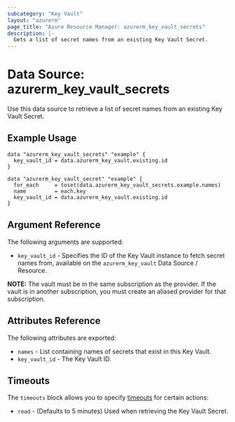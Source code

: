 ```yaml
---
subcategory: "Key Vault"
layout: "azurerm"
page_title: "Azure Resource Manager: azurerm_key_vault_secrets"
description: |-
  Gets a list of secret names from an existing Key Vault Secret.
---
```


# Data Source: azurerm_key_vault_secrets

Use this data source to retrieve a list of secret names from an existing Key Vault Secret.

## Example Usage

```hcl
data "azurerm_key_vault_secrets" "example" {
  key_vault_id = data.azurerm_key_vault.existing.id
}

data "azurerm_key_vault_secret" "example" {
  for_each     = toset(data.azurerm_key_vault_secrets.example.names)
  name         = each.key
  key_vault_id = data.azurerm_key_vault.existing.id
}

```

## Argument Reference

The following arguments are supported:

* `key_vault_id` - Specifies the ID of the Key Vault instance to fetch secret names from, available on the `azurerm_key_vault` Data Source / Resource.

**NOTE:** The vault must be in the same subscription as the provider. If the vault is in another subscription, you must create an aliased provider for that subscription.

## Attributes Reference

The following attributes are exported:

* `names` - List containing names of secrets that exist in this Key Vault.
* `key_vault_id` - The Key Vault ID.

## Timeouts

The `timeouts` block allows you to specify [timeouts](https://www.terraform.io/language/resources/syntax#operation-timeouts) for certain actions:

* `read` - (Defaults to 5 minutes) Used when retrieving the Key Vault Secret.

